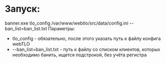 # Запуск:

banner.exe tlo_config /var/www/webtlo/src/data/config.ini --ban_list=ban_list.txt
Параметры:
 * tlo_config - обязательно, после этого указать путь к файлу конфига webTLO
 * --ban_list=ban_list.txt - путь к файлу со списком клиентов, которых необходимо банить, ищется подстрокой, без учёта регистра